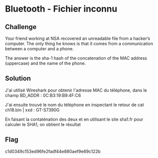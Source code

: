 # Bluetooth - Fichier inconnu

## Challenge

Your friend working at NSA recovered an unreadable file from a hacker’s computer. The only thing he knows is that it comes from a communication between a computer and a phone.

The answer is the sha-1 hash of the concatenation of the MAC address (uppercase) and the name of the phone.

## Solution

J'ai utilisé Wireshark pour obtenir l'adresse MAC du téléphone, dans le champ BD_ADDR : 0C:B3:19:B9:4F:C6

J'ai ensuite trouvé le nom du téléphone en inspectant le retour de cat ch18.bin | xxd : GT-S7390G

En faisant la contaténation des deux et en utilisant le site sha1.fr pour calculer le SHA1, on obtient le résultat

## Flag

c1d0349c153ed96fe2fadf44e880aef9e69c122b
